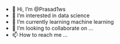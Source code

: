 - 👋 Hi, I’m @Prasad1ws
- 👀 I’m interested in data science
- 🌱 I’m currently learning machine learning
- 💞️ I’m looking to collaborate on ...
- 📫 How to reach me ...

<!---
Prasad1ws/Prasad1ws is a ✨ special ✨ repository because its `README.md` (this file) appears on your GitHub profile.
You can click the Preview link to take a look at your changes.
--->
